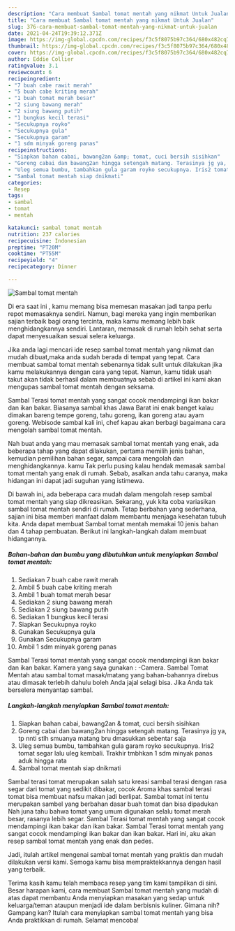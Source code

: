 ```yaml
---
description: "Cara membuat Sambal tomat mentah yang nikmat Untuk Jualan"
title: "Cara membuat Sambal tomat mentah yang nikmat Untuk Jualan"
slug: 376-cara-membuat-sambal-tomat-mentah-yang-nikmat-untuk-jualan
date: 2021-04-24T19:39:12.371Z
image: https://img-global.cpcdn.com/recipes/f3c5f8075b97c364/680x482cq70/sambal-tomat-mentah-foto-resep-utama.jpg
thumbnail: https://img-global.cpcdn.com/recipes/f3c5f8075b97c364/680x482cq70/sambal-tomat-mentah-foto-resep-utama.jpg
cover: https://img-global.cpcdn.com/recipes/f3c5f8075b97c364/680x482cq70/sambal-tomat-mentah-foto-resep-utama.jpg
author: Eddie Collier
ratingvalue: 3.1
reviewcount: 6
recipeingredient:
- "7 buah cabe rawit merah"
- "5 buah cabe kriting merah"
- "1 buah tomat merah besar"
- "2 siung bawang merah"
- "2 siung bawang putih"
- "1 bungkus kecil terasi"
- "Secukupnya royko"
- "Secukupnya gula"
- "Secukupnya garam"
- "1 sdm minyak goreng panas"
recipeinstructions:
- "Siapkan bahan cabai, bawang2an &amp; tomat, cuci bersih sisihkan"
- "Goreng cabai dan bawang2an hingga setengah matang. Terasinya jg ya, tp nnti stlh smuanya matang bru dmasukkan sebentar saja"
- "Uleg semua bumbu, tambahkan gula garam royko secukupnya. Iris2 tomat segar lalu uleg kembali. Trakhir tmbhkan 1 sdm minyak panas aduk hingga rata"
- "Sambal tomat mentah siap dnikmati"
categories:
- Resep
tags:
- sambal
- tomat
- mentah

katakunci: sambal tomat mentah 
nutrition: 237 calories
recipecuisine: Indonesian
preptime: "PT20M"
cooktime: "PT55M"
recipeyield: "4"
recipecategory: Dinner

---
```



![Sambal tomat mentah](https://img-global.cpcdn.com/recipes/f3c5f8075b97c364/680x482cq70/sambal-tomat-mentah-foto-resep-utama.jpg)

Di era  saat ini , kamu memang bisa memesan masakan jadi tanpa perlu repot memasaknya sendiri. Namun, bagi mereka yang ingin memberikan sajian terbaik bagi orang tercinta, maka kamu memang lebih baik menghidangkannya sendiri. Lantaran, memasak di rumah lebih sehat serta dapat menyesuaikan sesuai selera keluarga.

Jika anda lagi mencari ide resep sambal tomat mentah yang nikmat dan mudah dibuat,maka anda sudah berada di tempat yang tepat. Cara membuat sambal tomat mentah  sebenarnya tidak sulit untuk dilakukan jika kamu melakukannya dengan cara yang tepat. Namun, kamu tidak usah takut akan tidak berhasil dalam membuatnya 
sebab di artikel ini kami akan mengupas sambal tomat mentah dengan seksama.  

Sambal Terasi tomat mentah yang sangat cocok mendampingi ikan bakar dan ikan bakar. Biasanya sambal khas Jawa Barat ini enak banget kalau dimakan bareng tempe goreng, tahu goreng, ikan goreng atau ayam goreng. Webisode sambal kali ini, chef kapau akan berbagi bagaimana cara mengolah sambal tomat mentah.

Nah buat anda yang mau memasak sambal tomat mentah yang enak, ada beberapa tahap yang dapat dilakukan, pertama memilih jenis bahan, kemudian pemilihan bahan segar, sampai cara mengolah dan menghidangkannya. kamu Tak perlu pusing kalau hendak memasak sambal tomat mentah yang enak di rumah. Sebab, asalkan anda  tahu caranya, maka hidangan ini dapat jadi suguhan yang istimewa.

Di bawah ini, ada beberapa cara mudah dalam mengolah resep sambal tomat mentah yang siap dikreasikan. Sekarang, yuk kita coba variasikan sambal tomat mentah sendiri di rumah. Tetap berbahan yang sederhana, sajian ini bisa memberi manfaat dalam membantu menjaga kesehatan tubuh kita. Anda dapat membuat Sambal tomat mentah memakai 10 jenis bahan dan 4 tahap pembuatan. Berikut ini langkah-langkah dalam membuat hidangannya.

<!--inarticleads1-->

##### Bahan-bahan dan bumbu yang dibutuhkan untuk menyiapkan Sambal tomat mentah:

1. Sediakan 7 buah cabe rawit merah
1. Ambil 5 buah cabe kriting merah
1. Ambil 1 buah tomat merah besar
1. Sediakan 2 siung bawang merah
1. Sediakan 2 siung bawang putih
1. Sediakan 1 bungkus kecil terasi
1. Siapkan Secukupnya royko
1. Gunakan Secukupnya gula
1. Gunakan Secukupnya garam
1. Ambil 1 sdm minyak goreng panas


Sambal Terasi tomat mentah yang sangat cocok mendampingi ikan bakar dan ikan bakar. Kamera yang saya gunakan : -Camera. Sambal Tomat Mentah atau sambal tomat masak/matang yang bahan-bahannya direbus atau dimasak terlebih dahulu boleh Anda jajal selagi bisa. Jika Anda tak berselera menyantap sambal. 

<!--inarticleads2-->

##### Langkah-langkah menyiapkan Sambal tomat mentah:

1. Siapkan bahan cabai, bawang2an &amp; tomat, cuci bersih sisihkan
1. Goreng cabai dan bawang2an hingga setengah matang. Terasinya jg ya, tp nnti stlh smuanya matang bru dmasukkan sebentar saja
1. Uleg semua bumbu, tambahkan gula garam royko secukupnya. Iris2 tomat segar lalu uleg kembali. Trakhir tmbhkan 1 sdm minyak panas aduk hingga rata
1. Sambal tomat mentah siap dnikmati


Sambal terasi tomat merupakan salah satu kreasi sambal terasi dengan rasa segar dari tomat yang sedikit dibakar, cocok Aroma khas sambal terasi tomat bisa membuat nafsu makan jadi berlipat. Sambal tomat ini tentu merupakan sambel yang berbahan dasar buah tomat dan bisa dipadukan Nah juna tahu bahwa tomat yang umum digunakan selalu tomat merah besar, rasanya lebih segar. Sambal Terasi tomat mentah yang sangat cocok mendampingi ikan bakar dan ikan bakar. Sambal Terasi tomat mentah yang sangat cocok mendampingi ikan bakar dan ikan bakar. Hari ini, aku akan resep sambal tomat mentah yang enak dan pedes. 

Jadi, itulah artikel mengenai  sambal tomat mentah  yang praktis dan mudah dilakukan versi kami. Semoga kamu bisa mempraktekkannya dengan hasil yang terbaik. 

Terima kasih kamu telah membaca resep yang tim kami tampilkan di sini. Besar harapan kami, cara membuat  Sambal tomat mentah yang mudah di atas dapat membantu Anda menyiapkan masakan yang sedap untuk keluarga/teman ataupun menjadi ide dalam berbisnis kuliner. Gimana nih? Gampang kan? Itulah cara menyiapkan sambal tomat mentah yang bisa Anda praktikkan di rumah. Selamat mencoba!

